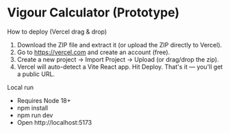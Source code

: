 
Vigour Calculator (Prototype)
============================

How to deploy (Vercel drag & drop)
1. Download the ZIP file and extract it (or upload the ZIP directly to Vercel).
2. Go to https://vercel.com and create an account (free).
3. Create a new project -> Import Project -> Upload (or drag/drop the zip).
4. Vercel will auto-detect a Vite React app. Hit Deploy. That's it — you'll get a public URL.

Local run
- Requires Node 18+
- npm install
- npm run dev
- Open http://localhost:5173
